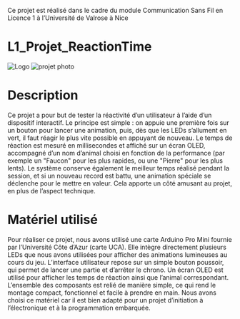 Ce projet est réalisé dans le cadre du module Communication Sans Fil en Licence 1 à l’Université de Valrose à Nice
# L1_Projet_ReactionTime
  ![Logo](https://github.com/user-attachments/assets/cf1b1466-6187-452f-ae81-30949c762fc3)
![projet photo](https://github.com/user-attachments/assets/5e745da1-13a1-480c-a7a9-08d013c4f19f)

# Description

Ce projet a pour but de tester la réactivité d’un utilisateur à l’aide d’un dispositif interactif. Le principe est simple : on appuie une première fois sur un bouton pour lancer une animation, puis, dès que les LEDs s’allument en vert, il faut réagir le plus vite possible en appuyant de nouveau. Le temps de réaction est mesuré en millisecondes et affiché sur un écran OLED, accompagné d’un nom d’animal choisi en fonction de la performance (par exemple un "Faucon" pour les plus rapides, ou une "Pierre" pour les plus lents). Le système conserve également le meilleur temps réalisé pendant la session, et si un nouveau record est battu, une animation spéciale se déclenche pour le mettre en valeur. Cela apporte un côté amusant au projet, en plus de l’aspect technique.


# Matériel utilisé

Pour réaliser ce projet, nous avons utilisé une carte Arduino Pro Mini fournie par l’Université Côte d’Azur (carte UCA). Elle intègre directement plusieurs LEDs que nous avons utilisées pour afficher des animations lumineuses au cours du jeu. L’interface utilisateur repose sur un simple bouton poussoir, qui permet de lancer une partie et d’arrêter le chrono. Un écran OLED est utilisé pour afficher les temps de réaction ainsi que l’animal correspondant. L’ensemble des composants est relié de manière simple, ce qui rend le montage compact, fonctionnel et facile à prendre en main. Nous avons choisi ce matériel car il est bien adapté pour un projet d’initiation à l’électronique et à la programmation embarquée.
